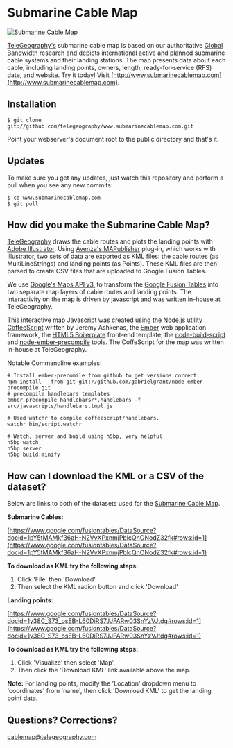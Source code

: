 
Submarine Cable Map
===================

[![Submarine Cable Map](http://26.media.tumblr.com/tumblr_lru2g8MJaV1qcsswzo1_500.png)](http://www.submarinecablemap.com)

[TeleGeography's](http://www.telegeography.com) submarine cable map is based on our authoritative [Global Bandwidth](http://www.telegeography.com/research-services/global-bandwidth-research-service/) research and depicts international active and planned submarine cable systems and their landing stations. The map presents data about each cable, including landing points, owners, length, ready-for-service (RFS) date, and website. Try it today! Visit [http://www.submarinecablemap.com](http://www.submarinecablemap.com).


Installation
------------

    $ git clone git://github.com/telegeography/www.submarinecablemap.com.git

Point your webserver's document root to the public directory and that's it.


Updates
-------

To make sure you get any updates, just watch this repository and perform a pull when you see any new commits:

    $ cd www.submarinecablemap.com
    $ git pull


How did you make the Submarine Cable Map?
-------------------------------

[TeleGeography](http://www.telegeography.com) draws the cable routes and plots the landing points with [Adobe Illustrator](http://www.adobe.com/products/illustrator.html). Using [Avenza's MAPublisher](http://www.avenza.com/mapublisher) plug-in, which works with Illustrator, two sets of data are exported as KML files: the cable routes (as MultiLineStrings) and landing points (as Points). These KML files are then parsed to create CSV files that are uploaded to Google Fusion Tables.

We use [Google's Maps API v3.](http://code.google.com/apis/maps/documentation/javascript/) to transform the [Google Fusion Tables](http://www.google.com/fusiontables) into two separate map layers of cable routes and landing points. The interactivity on the map is driven by javascript and was written in-house at TeleGeography.

This interactive map Javascript was created using the [Node.js](http://nodejs.org/) utility [CoffeeScript](http://coffeescript.org/) written by Jeremy Ashkenas, the [Ember](http://emberjs.com/) web application framework, the [HTML5 Boilerplate](http://html5boilerplate.com/) front-end template, the [node-build-script](https://github.com/h5bp/node-build-script) and [node-ember-precompile](https://github.com/gabrielgrant/node-ember-precompile) tools.  The CoffeScript for the map was written in-house at TeleGeography.

Notable Commandline examples:

	# Install ember-precomile from github to get versions correct.
	npm install --from-git git://github.com/gabrielgrant/node-ember-precompile.git
	# precompile handlebars templates
	ember-precompile handlebars/*.handlebars -f src/javascripts/handlebars.tmpl.js
	
	# Used watchr to compile coffeescript/handlebars.
	watchr bin/script.watchr
	
	# Watch, server and build using h5bp, very helpful
	h5bp watch
	h5bp server
	h5bp build:minify


How can I download the KML or a CSV of the dataset?
--------------------------------------------------

Below are links to both of the datasets used for the [Submarine Cable Map](http://www.submarinecablemap.com).

__Submarine Cables:__

[https://www.google.com/fusiontables/DataSource?docid=1pY5tMAMkf36aH-N2VvXPxnmjPblcQnONodZ32fk#rows:id=1](https://www.google.com/fusiontables/DataSource?docid=1pY5tMAMkf36aH-N2VvXPxnmjPblcQnONodZ32fk#rows:id=1)

__To download as KML try the following steps:__

1. Click 'File' then 'Download'.
2. Then select the KML radion button and click 'Download'

__Landing points:__

[https://www.google.com/fusiontables/DataSource?docid=1y38C_S73_osEB-L60DiRS7JJFARw03SnYzVJtdg#rows:id=1](https://www.google.com/fusiontables/DataSource?docid=1y38C_S73_osEB-L60DiRS7JJFARw03SnYzVJtdg#rows:id=1)


__To download as KML try the following steps:__

1. Click 'Visualize' then select 'Map'.
2. Then click the 'Download KML' link available above the map.

__Note:__ For landing points, modify the 'Location' dropdown menu to 'coordinates' from 'name', then click 'Download KML' to get the landing point data.


Questions? Corrections?
------------------------

[cablemap@telegeography.com](mailto:cablemap@telegeography.com)

